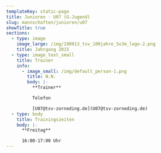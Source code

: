 ```yaml
---
templateKey: static-page
title: Junioren - U07 (G-Jugend)
slug: mannschaften/junioren/u07
showTitle: true
sections:
  - type: image
    image_large: /img/190913_tsv_100jahre_5x3m_logo-2.png
    title: Jahrgang 2015
  - type: image_text_small
    title: Trainer
    info:
      - image_small: /img/default_person-1.png
        title: N.N.
        body: |-
          **Trainer**

          Telefon

          [U07@tsv-zorneding.de](U07@tsv-zorneding.de)
  - type: body
    title: Trainingszeiten
    body: |-
      **Freitag**

      16:00-17:00 Uhr
---
```

